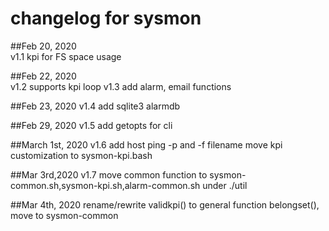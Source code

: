 # changelog for sysmon 

##Feb 20, 2020  
v1.1 kpi for FS space usage

##Feb 22, 2020  
v1.2 supports kpi loop
v1.3 add alarm, email functions

##Feb 23, 2020 
v1.4 add sqlite3 alarmdb

##Feb 29, 2020
v1.5 add getopts for cli

##March 1st, 2020
v1.6
add host ping -p and -f filename
move kpi customization to sysmon-kpi.bash 

##Mar 3rd,2020
v1.7 move common function to sysmon-common.sh,sysmon-kpi.sh,alarm-common.sh under ./util  

##Mar 4th, 2020 
rename/rewrite validkpi() to general function belongset(), move to sysmon-common





